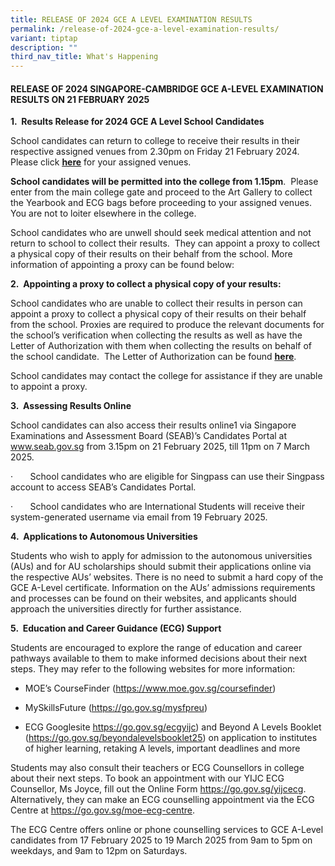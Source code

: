 ```yaml
---
title: RELEASE OF 2024 GCE A LEVEL EXAMINATION RESULTS
permalink: /release-of-2024-gce-a-level-examination-results/
variant: tiptap
description: ""
third_nav_title: What's Happening
---
```

<h4><strong>RELEASE OF 2024 SINGAPORE-CAMBRIDGE GCE A-LEVEL EXAMINATION RESULTS ON 21 FEBRUARY 2025</strong><br></h4>
<p><strong>1.&nbsp; Results Release for 2024 GCE A Level School Candidates</strong>
</p>
<p>School candidates can return to college to receive their results in their
respective assigned venues from 2.30pm on Friday 21 February 2024. Please
click <strong><a href="/files/ALEVEL/Venues_for_Result_Release.pdf" rel="noopener noreferrer nofollow" target="_blank"><u>here</u></a></strong> for
your assigned venues.</p>
<p><strong>School candidates will be permitted into the college from 1.15pm</strong>.&nbsp;
Please enter from the main college gate and proceed to the Art Gallery
to collect the Yearbook and ECG bags before proceeding to your assigned
venues.&nbsp; You are not to loiter elsewhere in the college.</p>
<p>School candidates who are unwell should seek medical attention and not
return to school to collect their results.&nbsp; They can appoint a proxy
to collect a physical copy of their results on their behalf from the school.
More information of appointing a proxy can be found below:</p>
<p></p>
<p><strong>2.&nbsp; Appointing a proxy to collect a physical copy of your results:</strong>
</p>
<p>School candidates who are unable to collect their results in person can
appoint a proxy to collect a physical copy of their results on their behalf
from the school. Proxies are required to produce the relevant documents
for the school’s verification when collecting the results as well as have
the Letter of Authorization with them when collecting the results on behalf
of the school candidate. &nbsp;The Letter of Authorization can be found <strong><a href="/files/ALEVEL/Letter_of_Authorisation.pdf" rel="noopener noreferrer nofollow" target="_blank"><u>here</u></a></strong>.</p>
<p>School candidates may contact the college for assistance if they are unable
to appoint a proxy.&nbsp;</p>
<p></p>
<p><strong>3.&nbsp; Assessing Results Online</strong>
</p>
<p>School candidates can also access their results online1 via Singapore
Examinations and Assessment Board (SEAB)’s Candidates Portal at <a href="https://www.seab.gov.sg" rel="noopener nofollow" target="_blank">www.seab.gov.sg</a> from
3.15pm on 21 February 2025, till 11pm on 7 March 2025.</p>
<p>·&nbsp;&nbsp;&nbsp;&nbsp;&nbsp;&nbsp; School candidates who are eligible
for Singpass can use their Singpass account to access SEAB’s Candidates
Portal.</p>
<p>·&nbsp;&nbsp;&nbsp;&nbsp;&nbsp;&nbsp; School candidates who are International
Students will receive their system-generated username via email from 19
February 2025.</p>
<p></p>
<p><strong>4.&nbsp; Applications to Autonomous Universities</strong>
</p>
<p>Students who wish to apply for admission to the autonomous universities
(AUs) and for AU scholarships should submit their applications online via
the respective AUs’ websites. There is no need to submit a hard copy of
the GCE A-Level certificate. Information on the AUs’ admissions requirements
and processes can be found on their websites, and applicants should approach
the universities directly for further assistance.</p>
<p></p>
<p><strong>5.&nbsp; Education and Career Guidance (ECG) Support</strong>
</p>
<p>Students are encouraged to explore the range of education and career pathways
available to them to make informed decisions about their next steps. They
may refer to the following websites for more information:</p>
<ul data-tight="true" class="tight">
<li>
<p>MOE’s CourseFinder (<a href="https://www.moe.gov.sg/coursefinder" rel="noopener nofollow" target="_blank">https://www.moe.gov.sg/coursefinder</a>)</p>
</li>
<li>
<p>MySkillsFuture (<a href="https://go.gov.sg/mysfpreu" rel="noopener nofollow" target="_blank">https://go.gov.sg/mysfpreu</a>)</p>
</li>
<li>
<p>ECG Googlesite <a href="https://go.gov.sg/ecgyijc" rel="noopener nofollow" target="_blank">https://go.gov.sg/ecgyijc</a>)
and Beyond A Levels Booklet (<a href="https://go.gov.sg/beyondalevelsbooklet25" rel="noopener nofollow" target="_blank">https://go.gov.sg/beyondalevelsbooklet25</a>)
on application to institutes of higher learning, retaking A levels, important
deadlines and more</p>
</li>
</ul>
<p>Students may also consult their teachers or ECG Counsellors in college
about their next steps. To book an appointment with our YIJC ECG Counsellor,
Ms Joyce, fill out the Online Form <a href="https://go.gov.sg/yijcecg" rel="noopener nofollow" target="_blank">https://go.gov.sg/yijcecg</a>. Alternatively,
they can make an ECG counselling appointment via the ECG Centre at <a href="https://go.gov.sg/moe-ecg-centre" rel="noopener nofollow" target="_blank">https://go.gov.sg/moe-ecg-centre</a>.</p>
<p>The ECG Centre offers online or phone counselling services to GCE A-Level
candidates from 17 February 2025 to 19 March 2025 from 9am to 5pm on weekdays,
and 9am to 12pm on Saturdays.</p>